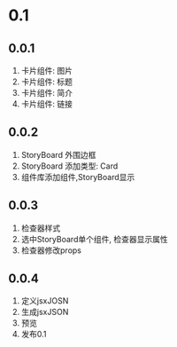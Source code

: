 # 0.1

## 0.0.1
1. 卡片组件: 图片
2. 卡片组件: 标题
3. 卡片组件: 简介
4. 卡片组件: 链接

## 0.0.2
1. StoryBoard 外围边框
1. StoryBoard 添加类型: Card
1. 组件库添加组件,StoryBoard显示

## 0.0.3
1. 检查器样式
1. 选中StoryBoard单个组件, 检查器显示属性
1. 检查器修改props

## 0.0.4
1. 定义jsxJOSN 
1. 生成jsxJSON
1. 预览
1. 发布0.1


